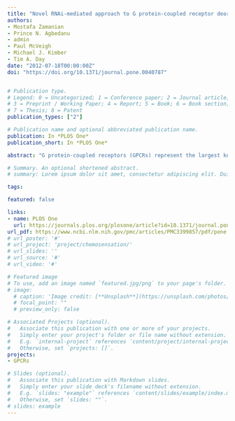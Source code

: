 ```yaml
---
title: "Novel RNAi-mediated approach to G protein-coupled receptor deorphanization: proof of principle and characterization of a planarian 5-HT receptor."
authors:
- Mostafa Zamanian
- Prince N. Agbedanu
- admin
- Paul McVeigh
- Michael J. Kimber
- Tim A. Day
date: "2012-07-18T00:00:00Z"
doi: "https://doi.org/10.1371/journal.pone.0040787"


# Publication type.
# Legend: 0 = Uncategorized; 1 = Conference paper; 2 = Journal article;
# 3 = Preprint / Working Paper; 4 = Report; 5 = Book; 6 = Book section;
# 7 = Thesis; 8 = Patent
publication_types: ["2"]

# Publication name and optional abbreviated publication name.
publication: In *PLOS One*
publication_short: In *PLOS One*

abstract: "G protein-coupled receptors (GPCRs) represent the largest known superfamily of membrane proteins extending throughout the Metazoa. There exists ample motivation to elucidate the functional properties of GPCRs given their role in signal transduction and their prominence as drug targets. In many target organisms, these efforts are hampered by the unreliable nature of heterologous receptor expression platforms. We validate and describe an alternative loss-of-function approach for ascertaining the ligand and G protein coupling properties of GPCRs in their native cell membrane environment. Our efforts are focused on the phylum *Platyhelminthes*, given the heavy health burden exacted by pathogenic flatworms, as well as the role of free-living flatworms as model organisms for the study of developmental biology. RNA interference (RNAi) was used in conjunction with a biochemical endpoint assay to monitor cAMP modulation in response to the translational suppression of individual receptors. As proof of principle, this approach was used to confirm the neuropeptide GYIRFamide as the cognate ligand for the planarian neuropeptide receptor GtNPR-1, while revealing its endogenous coupling to Gα(i/o). The method was then extended to deorphanize a novel Gα(s)-coupled planarian serotonin receptor, DtSER-1. A bioinformatics protocol guided the selection of receptor candidates mediating 5-HT-evoked responses. These results provide functional data on a neurotransmitter central to flatworm biology, while establishing the great potential of an RNAi-based deorphanization protocol. Future work can help optimize and adapt this protocol for higher-throughput platforms as well as other phyla."

# Summary. An optional shortened abstract.
# summary: Lorem ipsum dolor sit amet, consectetur adipiscing elit. Duis posuere tellus ac convallis placerat. Proin tincidunt magna sed ex sollicitudin condimentum.

tags:

featured: false

links:
- name: PLOS One
  url: https://journals.plos.org/plosone/article?id=10.1371/journal.pone.0040787
url_pdf: https://www.ncbi.nlm.nih.gov/pmc/articles/PMC3399857/pdf/pone.0040787.pdf
# url_poster: '#'
# url_project: 'project/chemosensation/'
# url_slides: ''
# url_source: '#'
# url_video: '#'

# Featured image
# To use, add an image named `featured.jpg/png` to your page's folder.
# image:
  # caption: 'Image credit: [**Unsplash**](https://unsplash.com/photos/pLCdAaMFLTE)'
  # focal_point: ""
  # preview_only: false

# Associated Projects (optional).
#   Associate this publication with one or more of your projects.
#   Simply enter your project's folder or file name without extension.
#   E.g. `internal-project` references `content/project/internal-project/index.md`.
#   Otherwise, set `projects: []`.
projects:
- GPCRs

# Slides (optional).
#   Associate this publication with Markdown slides.
#   Simply enter your slide deck's filename without extension.
#   E.g. `slides: "example"` references `content/slides/example/index.md`.
#   Otherwise, set `slides: ""`.
# slides: example
---
```


<!-- {{% alert note %}}
Click the *Cite* button above to demo the feature to enable visitors to import publication metadata into their reference management software.
{{% /alert %}}

{{% alert note %}}
Click the *Slides* button above to demo Academic's Markdown slides feature.
{{% /alert %}}

Supplementary notes can be added here, including [code and math](https://sourcethemes.com/academic/docs/writing-markdown-latex/). -->
